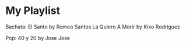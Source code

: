 # My Playlist

Bachata: 
El Santo by Romeo Santos
La Quiero A Morir by Kiko Rodriguez

Pop:
40 y 20 by Jose Jose

